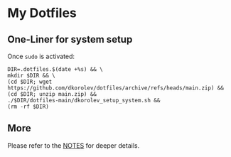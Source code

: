 # My Dotfiles

## One-Liner for system setup

Once `sudo` is activated:

```
DIR=.dotfiles.$(date +%s) && \
mkdir $DIR && \
(cd $DIR; wget https://github.com/dkorolev/dotfiles/archive/refs/heads/main.zip) &&
(cd $DIR; unzip main.zip) &&
./$DIR/dotfiles-main/dkorolev_setup_system.sh &&
(rm -rf $DIR)
```

## More

Please refer to the [NOTES](https://github.com/dkorolev/dotfiles/blob/main/NOTES.md) for deeper details.
